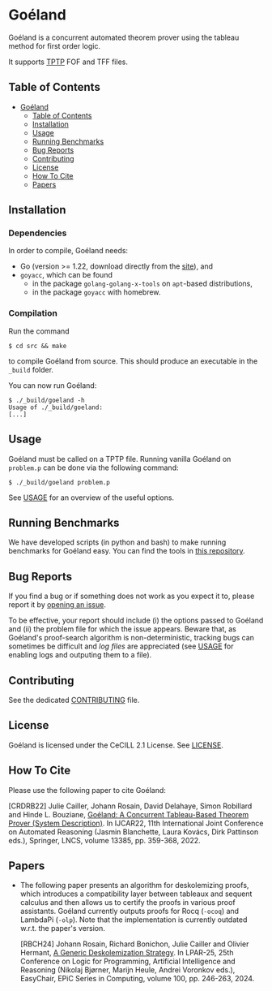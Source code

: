 # Goéland

Goéland is a concurrent automated theorem prover using the tableau method for first order logic.

It supports [TPTP](http://tptp.org/) FOF and TFF files.

## Table of Contents

- [Goéland](#goeland)
  - [Table of Contents](#table-of-contents)
  - [Installation](#installation)
  - [Usage](#usage)
  - [Running Benchmarks](#running-benchmarks)
  - [Bug Reports](#bug-reports)
  - [Contributing](#contributing)
  - [License](#license)
  - [How To Cite](#how-to-cite)
  - [Papers](#papers)

## Installation

### Dependencies

In order to compile, Goéland needs:
* Go (version >= 1.22, download directly from the [site](https://go.dev/)), and
* `goyacc`, which can be found
  - in the package `golang-golang-x-tools` on `apt`-based distributions,
  - in the package `goyacc` with homebrew.

### Compilation

Run the command
```console
$ cd src && make
```
to compile Goéland from source. This should produce an executable in the `_build` folder.

You can now run Goéland:
```console
$ ./_build/goeland -h
Usage of ./_build/goeland:
[...]
```

## Usage

Goéland must be called on a TPTP file. Running vanilla Goéland on `problem.p` can be done via the following command:
```console
$ ./_build/goeland problem.p
```

See [USAGE](USAGE.md) for an overview of the useful options.

## Running Benchmarks

We have developed scripts (in python and bash) to make running benchmarks for
Goéland easy. You can find the tools in [this repository](https://github.com/GoelandProver/GoelandBenchmarks/).

## Bug Reports

If you find a bug or if something does not work as you expect it to, please
report it by [opening an
issue](https://github.com/GoelandProver/Goeland/issues).

To be effective, your report should include (i) the options passed to Goéland
and (ii) the problem file for which the issue appears. Beware that, as Goéland's
proof-search algorithm is non-deterministic, tracking bugs can sometimes be
difficult and *log files* are appreciated (see [USAGE](USAGE.md) for enabling
logs and outputing them to a file).

## Contributing

See the dedicated [CONTRIBUTING](CONTRIBUTING.md) file.

## License

Goéland is licensed under the CeCILL 2.1 License. See [LICENSE](LICENSE).

## How To Cite

Please use the following paper to cite Goéland:

[CRDRB22] Julie Cailler, Johann Rosain, David Delahaye, Simon Robillard and Hinde
L. Bouziane, [Goéland: A Concurrent Tableau-Based Theorem Prover (System
Description)](https://doi.org/10.1007/978-3-031-10769-6_22).
In IJCAR22, 11th International Joint Conference on Automated Reasoning (Jasmin
Blanchette, Laura Kovács, Dirk Pattinson eds.), Springer, LNCS, volume 13385,
pp. 359-368, 2022.

## Papers

* The following paper presents an algorithm for deskolemizing proofs, which
  introduces a compatibility layer between tableaux and sequent calculus and
  then allows us to certify the proofs in various proof assistants. Goéland
  currently outputs proofs for Rocq (`-ocoq`) and LambdaPi (`-olp`). Note that
  the implementation is currently outdated w.r.t. the paper's version.

  [RBCH24] Johann Rosain, Richard Bonichon, Julie Cailler and Olivier Hermant,
  [A Generic Deskolemization Strategy](https://doi.org/10.29007/g1tm).
  In LPAR-25, 25th Conference on Logic for Programming, Artificial Intelligence
  and Reasoning (Nikolaj Bjørner, Marijn Heule, Andrei Voronkov eds.),
  EasyChair, EPiC Series in Computing, volume 100, pp. 246-263, 2024.
